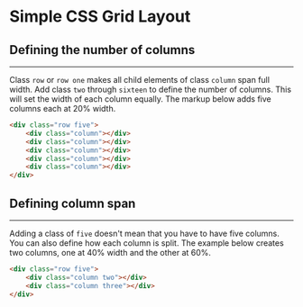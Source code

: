 # Simple CSS Grid Layout

## Defining the number of columns
-------------------------------
Class `row` or `row one` makes all child elements of class `column` span full width.
Add class `two` through `sixteen` to define the number of columns. This will set the width of each column equally.
The markup below adds five columns each at 20% width.

```html
<div class="row five">
	<div class="column"></div>
	<div class="column"></div>
	<div class="column"></div>
	<div class="column"></div>
	<div class="column"></div>
</div>
```

## Defining column span
-------------------------------
Adding a class of `five` doesn't mean that you have to have five columns.
You can also define how each column is split. The example below creates two columns, one at 40% width and the other at 60%.

```html
<div class="row five">
	<div class="column two"></div>
	<div class="column three"></div>
</div>
```